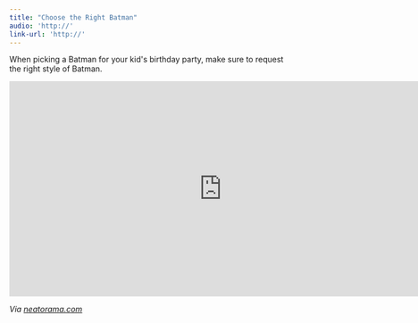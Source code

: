 ```yaml
---
title: "Choose the Right Batman"
audio: 'http://'
link-url: 'http://'
---
```

<p>When picking a Batman for your kid's birthday party, make sure to request the right style of Batman.</p>
<p><iframe width="759" height="386" src="http://www.youtube.com/embed/TFYrrCWVqWo?rel=0" frameborder="0" allowfullscreen></iframe></p>
<p><em>Via <a href="http://www.neatorama.com/2012/04/25/batman-themed-childs-birthday-party-is-too-dark/">neatorama.com</a></em></p>
